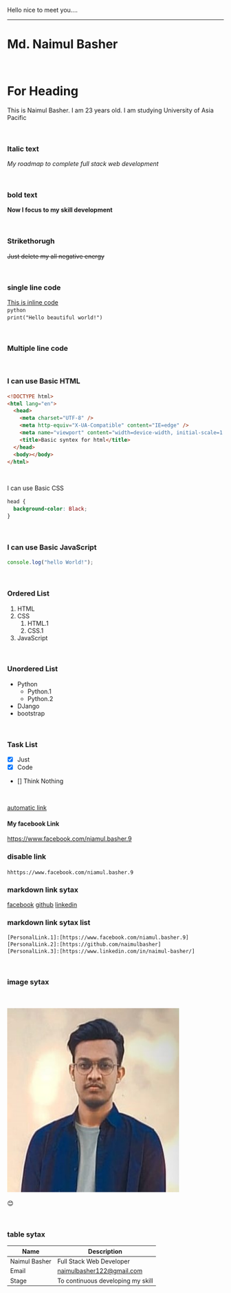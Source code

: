<!--markdown-->

Hello nice to meet you....<br/>

---

# Md. Naimul Basher

<br>

# For Heading

<p>This is Naimul Basher. I am 23 years old. I am studying University of Asia Pacific</p>

<br/>

### Italic text

_My roadmap to complete full stack web development_

<br/>

### bold text

**Now I focus to my skill development**

<br/>

### Strikethorugh

~~Just delete my all negative energy~~

<br/>

### single line code

<u>This is inline code</u>  
`python`  
`print("Hello beautiful world!")`

<br/>

### Multiple line code

<br>

### I can use Basic HTML

```html
<!DOCTYPE html>
<html lang="en">
  <head>
    <meta charset="UTF-8" />
    <meta http-equiv="X-UA-Compatible" content="IE=edge" />
    <meta name="viewport" content="width=device-width, initial-scale=1.0" />
    <title>Basic syntex for html</title>
  </head>
  <body></body>
</html>
```

<br>

I can use Basic CSS

```css
head {
  background-color: Black;
}
```

<br>

### I can use Basic JavaScript

```javascript
console.log("hello World!");
```

<br/>

### Ordered List

1. HTML
2. CSS
   1. HTML.1
   2. CSS.1
3. JavaScript

<br/>

### Unordered List

- Python
  - Python.1
  - Python.2
- DJango
- bootstrap

<br/>

### Task List

- [x] Just
- [x] Code
- [] Think Nothing

<br/>

<u>automatic link</u>

#### My facebook Link

https://www.facebook.com/niamul.basher.9

### disable link

`hhttps://www.facebook.com/niamul.basher.9`

### markdown link sytax

[facebook](PersonalLink.1) [github](PersonalLink.2) [linkedin](PersonalLink.3)

### markdown link sytax list

```
[PersonalLink.1]:[https://www.facebook.com/niamul.basher.9]
[PersonalLink.2]:[https://github.com/naimulbasher]
[PersonalLink.3]:[https://www.linkedin.com/in/naimul-basher/]
```

[PersonalLink.1]:[https://www.facebook.com/niamul.basher.9]
[PersonalLink.2]:[https://github.com/naimulbasher]
[PersonalLink.3]:[https://www.linkedin.com/in/naimul-basher/]

<br/>

### image sytax

<br>

<!-- ![profile](./images/pp.jpg) -->
<br>
<img src="./images/mm.JPG" width="400" title="profile image"/>

😊

<br/>

### table sytax

| Name          | Description                       |
| ------------- | --------------------------------- |
| Naimul Basher | Full Stack Web Developer          |
| Email         | naimulbasher122@gmail.com         |
| Stage         | To continuous developing my skill |
